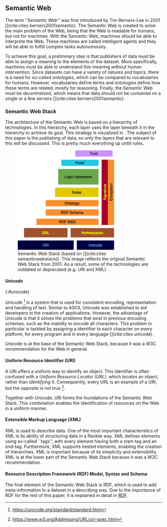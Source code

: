 ## Semantic Web
The term _''Semantic Web''_ was first introduced by Tim Berners-Lee in 2001 [](cite:cites berners2001semantic). The Semantic Web is created to solve the main problem of the Web, being that the Web is readable for humans, but not for machines. With the Semantic Web, machines should be able to interprete the Web. These machines are called intelligent agents and they will be able to fulfill complex tasks autonomously. 

To achieve this goal, a preliminary step is that publishers of data must be able to assign a meaning to the elements of the dataset. More specifically, machines must be able to understand this meaning without human intervention. Since datasets can have a variety of natures and topics, there is a need for so-called *ontologies*, which can be compared to vocabularies for humans. However, vocabularies define terms and ontologies define how these terms are related, mostly for reasoning. Finally, the Semantic Web must be *decentralized*, which means that data should not be contained on a single or a few servers [](cite:cites berners2001semantic). 

### Semantic Web Stack

The architecture of the Semantic Web is based on a hierarchy of technologies. In this hierarchy, each layer uses the layer beneath it in the hierarchy to achieve its goal. This strategy is visualized in [](#semanticstack). The subject of this paper is the publishing of data, so only the layers that are relevant to this will be discussed. This is pretty much everything up untill rules.

<figure id="semanticstack">
<img src="images/Semantic-Web-Stack.png" alt="[Semantic Web Stack]">
<figcaption markdown="block">
Semantic Web Stack (based on [](cite:cites semanticwebstack)). This image reflects the original Semantic Web Stack from 2001. As a result, some of the technologies are outdated or deprecated (e.g. URI and XML).
</figcaption>
</figure>

#### Unicode
{:#unicode}

Unicode [^unicodespec] is a system that is used for consistent encoding, representation and handling of text. Similar to ASCII, Unicode was established to aid developers in the creation of applications. However, the advantage of Unicode is that it solves the problems that exist in previous encoding schemes, such as the inability to encode all characters. This problem in particular is tackled by assigning a identifier to each character on every platform, for every program and in every language [](cite:cites unicode).

[^unicodespec]: https://unicode.org/standard/standard.html

Unicode is at the base of the Semantic Web Stack, because it was a W3C recommendation for the Web in general. 

#### Uniform Resource Identifier (URI)

A URI offers a uniform way to identify an object. This identifier is often confused with a *Uniform Resource Locator (URL)*, which *locates* an object, rather than *identifying* it. Consequently, every URL is an example of a URI, but the opposite is not true [^urispec].

[^urispec]: https://www.w3.org/Addressing/URL/uri-spec.html


Together with Unicode, URI forms the foundations of the Semantic Web Stack. This combination enables the identification of resources on the Web in a uniform manner.

#### Extensible Markup Language (XML)

XML is used to describe data. One of the most important characteristics of XML is its ability of structuring data in a flexible way. XML defines elements using so-called ``tags'', with every element having both a start-tag and an end-tag. Furthermore, XML supports nested elements, enabling the creation of hierarchies. XML is important because of its simplicity and extensibility. XML is at the lower part of the Semantic Web Stack because it was a W3C recommendation.

#### Resource Description Framework (RDF) Model, Syntax and Schema

The final element of the Semantic Web Stack is RDF, which is used to add meta-information to a dataset in a describing way. Due to the importance of RDF for the rest of this paper, it is explained in detail in [RDF](#formatting-RDF).